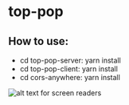 # top-pop

## How to use:
* cd top-pop-server: yarn install
* cd top-pop-client: yarn install
* cd cors-anywhere: yarn install

![alt text for screen readers](https://github.com/dklarin/top-pop/blob/main/images/top_pop_app.png)
